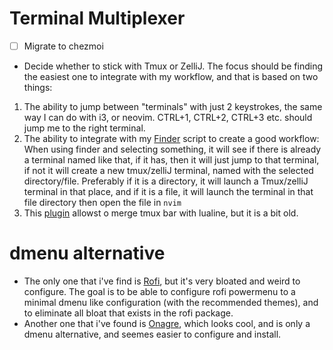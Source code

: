 # Terminal Multiplexer
- [ ] Migrate to chezmoi
- Decide whether to stick with Tmux or ZelliJ. The focus should be finding the easiest one to integrate with my workflow, and that is based on two things:
1. The ability to jump between "terminals" with just 2 keystrokes, the same way I can do with i3, or neovim. CTRL+1, CTRL+2, CTRL+3 etc. should jump me to the right terminal.
2. The ability to integrate with my [Finder](./scripts/finder) script to create a good workflow: When using finder and selecting something, it will see if there is already a terminal named like that, if it has, then it will just jump to that terminal, if not it will create a new tmux/zelliJ terminal, named with the selected directory/file. Preferably if it is a directory, it will launch a Tmux/zelliJ terminal in that place, and if it is a file, it will launch the terminal in that file directory then open the file in `nvim`
3. This [plugin](https://www.reddit.com/r/neovim/comments/1aqic8y/merge_tmux_and_vim_statusline/) allowst o merge tmux bar with lualine, but it is a bit old.

# dmenu alternative
- The only one that i've find is [Rofi](https://github.com/davatorium/rofi), but it's very bloated and weird to configure. The goal is to be able to configure rofi powermenu to a minimal dmenu like configuration (with the recommended themes), and to eliminate all bloat that exists in the rofi package.
- Another one that i've found is [Onagre](https://github.com/onagre-launcher/onagre), which looks cool, and is only a dmenu alternative, and seemes easier to configure and install.
